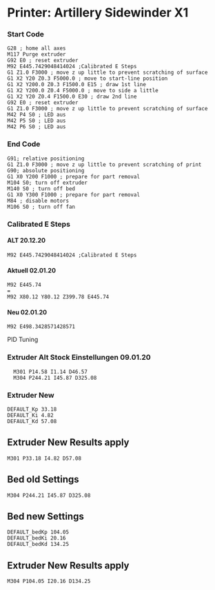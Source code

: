 # Printer: Artillery Sidewinder X1

### Start Code 

```
G28 ; home all axes
M117 Purge extruder
G92 E0 ; reset extruder
M92 E445.7429048414024 ;Calibrated E Steps
G1 Z1.0 F3000 ; move z up little to prevent scratching of surface
G1 X2 Y20 Z0.3 F5000.0 ; move to start-line position
G1 X2 Y200.0 Z0.3 F1500.0 E15 ; draw 1st line
G1 X2 Y200.0 Z0.4 F5000.0 ; move to side a little
G1 X2 Y20 Z0.4 F1500.0 E30 ; draw 2nd line
G92 E0 ; reset extruder
G1 Z1.0 F3000 ; move z up little to prevent scratching of surface
M42 P4 S0 ; LED aus
M42 P5 S0 ; LED aus
M42 P6 S0 ; LED aus
```


### End Code

```
G91; relative positioning
G1 Z1.0 F3000 ; move z up little to prevent scratching of print
G90; absolute positioning
G1 X0 Y200 F1000 ; prepare for part removal
M104 S0; turn off extruder
M140 S0 ; turn off bed
G1 X0 Y300 F1000 ; prepare for part removal
M84 ; disable motors
M106 S0 ; turn off fan
```

### Calibrated E Steps 

#### ALT 20.12.20

```
M92 E445.7429048414024 ;Calibrated E Steps 
````

#### Aktuell 02.01.20

```
M92 E445.74 
=
M92 X80.12 Y80.12 Z399.78 E445.74
```

#### Neu 02.01.20
```
M92 E498.3428571428571 
```


PID Tuning
### Extruder Alt Stock Einstellungen 09.01.20

```
  M301 P14.58 I1.14 D46.57
  M304 P244.21 I45.87 D325.08
```

### Extruder New
```
DEFAULT_Kp 33.18
DEFAULT_Ki 4.82
DEFAULT_Kd 57.08
```

## Extruder New Results apply
```
M301 P33.18 I4.82 D57.08
```

## Bed old Settings
```
M304 P244.21 I45.87 D325.08
```
## Bed new Settings
```
DEFAULT_bedKp 104.05
DEFAULT_bedKi 20.16
DEFAULT_bedKd 134.25
```
## Extruder New Results apply
```
M304 P104.05 I20.16 D134.25
```


